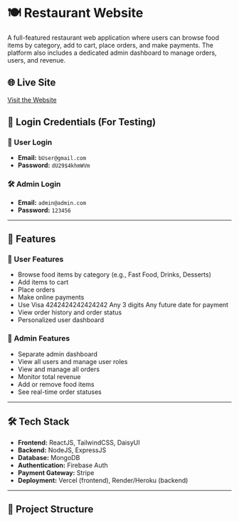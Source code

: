# 🍽️ Restaurant Website

A full-featured restaurant web application where users can browse food items by category, add to cart, place orders, and make payments. The platform also includes a dedicated admin dashboard to manage orders, users, and revenue.

## 🌐 Live Site

[Visit the Website](https://bistro-boss-9c434.web.app/)

## 🔐 Login Credentials (For Testing)

### 👤 User Login
- **Email:** `bUser@gmail.com`
- **Password:** `dU29$4khmWVm`

### 🛠️ Admin Login
- **Email:** `admin@admin.com`
- **Password:** `123456`

---

## 🚀 Features

### 👥 User Features
- Browse food items by category (e.g., Fast Food, Drinks, Desserts)
- Add items to cart
- Place orders
- Make online payments
- Use Visa	4242424242424242	Any 3 digits	Any future date for payment
- View order history and order status
- Personalized user dashboard

### 🔧 Admin Features
- Separate admin dashboard
- View all users and manage user roles
- View and manage all orders
- Monitor total revenue
- Add or remove food items
- See real-time order statuses

---

## 🛠️ Tech Stack

- **Frontend:** ReactJS, TailwindCSS, DaisyUI
- **Backend:** NodeJS, ExpressJS
- **Database:** MongoDB
- **Authentication:** Firebase Auth
- **Payment Gateway:** Stripe
- **Deployment:** Vercel (frontend), Render/Heroku (backend)

---

## 📁 Project Structure


